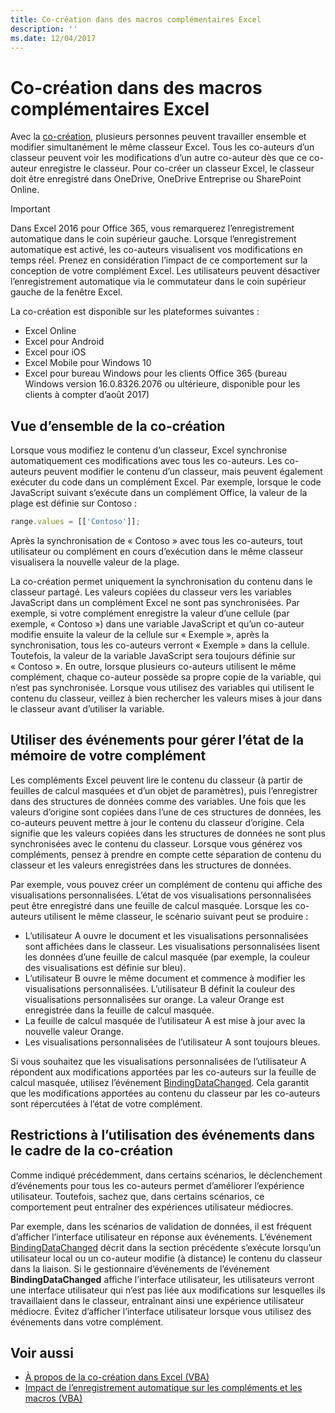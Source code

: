 ```yaml
---
title: Co-création dans des macros complémentaires Excel
description: ''
ms.date: 12/04/2017
---
```




# <a name="coauthoring-in-excel-add-ins"></a>Co-création dans des macros complémentaires Excel  

Avec la [co-création](https://support.office.com/fr-fr/article/Collaborate-on-Excel-workbooks-at-the-same-time-with-co-authoring-7152aa8b-b791-414c-a3bb-3024e46fb104), plusieurs personnes peuvent travailler ensemble et modifier simultanément le même classeur Excel. Tous les co-auteurs d’un classeur peuvent voir les modifications d’un autre co-auteur dès que ce co-auteur enregistre le classeur. Pour co-créer un classeur Excel, le classeur doit être enregistré dans OneDrive, OneDrive Entreprise ou SharePoint Online.

> [!IMPORTANT]
> Dans Excel 2016 pour Office 365, vous remarquerez l’enregistrement automatique dans le coin supérieur gauche. Lorsque l’enregistrement automatique est activé, les co-auteurs visualisent vos modifications en temps réel. Prenez en considération l’impact de ce comportement sur la conception de votre complément Excel. Les utilisateurs peuvent désactiver l’enregistrement automatique via le commutateur dans le coin supérieur gauche de la fenêtre Excel.

La co-création est disponible sur les plateformes suivantes :

- Excel Online
- Excel pour Android
- Excel pour iOS
- Excel Mobile pour Windows 10
- Excel pour bureau Windows pour les clients Office 365 (bureau Windows version 16.0.8326.2076 ou ultérieure, disponible pour les clients à compter d’août 2017)

## <a name="coauthoring-overview"></a>Vue d’ensemble de la co-création
 
Lorsque vous modifiez le contenu d’un classeur, Excel synchronise automatiquement ces modifications avec tous les co-auteurs. Les co-auteurs peuvent modifier le contenu d’un classeur, mais peuvent également exécuter du code dans un complément Excel. Par exemple, lorsque le code JavaScript suivant s’exécute dans un complément Office, la valeur de la plage est définie sur Contoso :

```js
range.values = [['Contoso']];
```
Après la synchronisation de « Contoso » avec tous les co-auteurs, tout utilisateur ou complément en cours d’exécution dans le même classeur visualisera la nouvelle valeur de la plage. 

La co-création permet uniquement la synchronisation du contenu dans le classeur partagé. Les valeurs copiées du classeur vers les variables JavaScript dans un complément Excel ne sont pas synchronisées. Par exemple, si votre complément enregistre la valeur d’une cellule (par exemple, « Contoso ») dans une variable JavaScript et qu’un co-auteur modifie ensuite la valeur de la cellule sur « Exemple », après la synchronisation, tous les co-auteurs verront « Exemple » dans la cellule. Toutefois, la valeur de la variable JavaScript sera toujours définie sur « Contoso ». En outre, lorsque plusieurs co-auteurs utilisent le même complément, chaque co-auteur possède sa propre copie de la variable, qui n’est pas synchronisée. Lorsque vous utilisez des variables qui utilisent le contenu du classeur, veillez à bien rechercher les valeurs mises à jour dans le classeur avant d’utiliser la variable. 

## <a name="use-events-to-manage-the-in-memory-state-of-your-add-in"></a>Utiliser des événements pour gérer l’état de la mémoire de votre complément
 
Les compléments Excel peuvent lire le contenu du classeur (à partir de feuilles de calcul masquées et d’un objet de paramètres), puis l’enregistrer dans des structures de données comme des variables. Une fois que les valeurs d’origine sont copiées dans l’une de ces structures de données, les co-auteurs peuvent mettre à jour le contenu du classeur d’origine. Cela signifie que les valeurs copiées dans les structures de données ne sont plus synchronisées avec le contenu du classeur. Lorsque vous générez vos compléments, pensez à prendre en compte cette séparation de contenu du classeur et les valeurs enregistrées dans les structures de données.

Par exemple, vous pouvez créer un complément de contenu qui affiche des visualisations personnalisées. L’état de vos visualisations personnalisées peut être enregistré dans une feuille de calcul masquée. Lorsque les co-auteurs utilisent le même classeur, le scénario suivant peut se produire :

- L’utilisateur A ouvre le document et les visualisations personnalisées sont affichées dans le classeur. Les visualisations personnalisées lisent les données d’une feuille de calcul masquée (par exemple, la couleur des visualisations est définie sur bleu).
- L’utilisateur B ouvre le même document et commence à modifier les visualisations personnalisées. L’utilisateur B définit la couleur des visualisations personnalisées sur orange. La valeur Orange est enregistrée dans la feuille de calcul masquée.
- La feuille de calcul masquée de l’utilisateur A est mise à jour avec la nouvelle valeur Orange.
- Les visualisations personnalisées de l’utilisateur A sont toujours bleues. 

Si vous souhaitez que les visualisations personnalisées de l’utilisateur A répondent aux modifications apportées par les co-auteurs sur la feuille de calcul masquée, utilisez l’événement [BindingDataChanged](https://dev.office.com/reference/add-ins/shared/binding.bindingdatachangedevent). Cela garantit que les modifications apportées au contenu du classeur par les co-auteurs sont répercutées à l’état de votre complément.

## <a name="caveats-to-using-events-with-coauthoring"></a>Restrictions à l’utilisation des événements dans le cadre de la co-création 

Comme indiqué précédemment, dans certains scénarios, le déclenchement d’événements pour tous les co-auteurs permet d’améliorer l’expérience utilisateur. Toutefois, sachez que, dans certains scénarios, ce comportement peut entraîner des expériences utilisateur médiocres. 

Par exemple, dans les scénarios de validation de données, il est fréquent d’afficher l’interface utilisateur en réponse aux événements. L’événement [BindingDataChanged](https://dev.office.com/reference/add-ins/shared/binding.bindingdatachangedevent) décrit dans la section précédente s’exécute lorsqu’un utilisateur local ou un co-auteur modifie (à distance) le contenu du classeur dans la liaison. Si le gestionnaire d’événements de l’événement **BindingDataChanged** affiche l’interface utilisateur, les utilisateurs verront une interface utilisateur qui n’est pas liée aux modifications sur lesquelles ils travaillaient dans le classeur, entraînant ainsi une expérience utilisateur médiocre. Évitez d’afficher l’interface utilisateur lorsque vous utilisez des événements dans votre complément.

## <a name="see-also"></a>Voir aussi 

- [À propos de la co-création dans Excel (VBA)](https://msdn.microsoft.com/en-us/vba/excel-vba/articles/about-coauthoring-in-excel) 
- [Impact de l’enregistrement automatique sur les compléments et les macros (VBA)](https://msdn.microsoft.com/en-us/vba/office-shared-vba/articles/how-autosave-impacts-addins-and-macros) 
